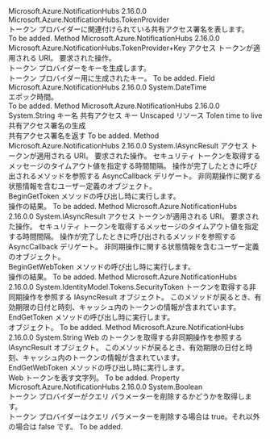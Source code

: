 <Type Name="SharedAccessSignatureTokenProvider" FullName="Microsoft.Azure.NotificationHubs.SharedAccessSignatureTokenProvider">
  <TypeSignature Language="C#" Value="public class SharedAccessSignatureTokenProvider : Microsoft.Azure.NotificationHubs.TokenProvider" />
  <TypeSignature Language="ILAsm" Value=".class public auto ansi beforefieldinit SharedAccessSignatureTokenProvider extends Microsoft.Azure.NotificationHubs.TokenProvider" />
  <TypeSignature Language="DocId" Value="T:Microsoft.Azure.NotificationHubs.SharedAccessSignatureTokenProvider" />
  <TypeSignature Language="VB.NET" Value="Public Class SharedAccessSignatureTokenProvider&#xA;Inherits TokenProvider" />
  <TypeSignature Language="F#" Value="type SharedAccessSignatureTokenProvider = class&#xA;    inherit TokenProvider" />
  <AssemblyInfo>
    <AssemblyName>Microsoft.Azure.NotificationHubs</AssemblyName>
    <AssemblyVersion>2.16.0.0</AssemblyVersion>
  </AssemblyInfo>
  <Base>
    <BaseTypeName>Microsoft.Azure.NotificationHubs.TokenProvider</BaseTypeName>
  </Base>
  <Interfaces />
  <Docs>
    <summary>トークン プロバイダーに関連付けられている共有アクセス署名を表します。</summary>
    <remarks>To be added.</remarks>
  </Docs>
  <Members>
    <Member MemberName="BuildKey">
      <MemberSignature Language="C#" Value="protected override Microsoft.Azure.NotificationHubs.TokenProvider.Key BuildKey (string appliesTo, string action);" />
      <MemberSignature Language="ILAsm" Value=".method familyhidebysig virtual instance class Microsoft.Azure.NotificationHubs.TokenProvider/Key BuildKey(string appliesTo, string action) cil managed" />
      <MemberSignature Language="DocId" Value="M:Microsoft.Azure.NotificationHubs.SharedAccessSignatureTokenProvider.BuildKey(System.String,System.String)" />
      <MemberSignature Language="VB.NET" Value="Protected Overrides Function BuildKey (appliesTo As String, action As String) As TokenProvider.Key" />
      <MemberSignature Language="F#" Value="override this.BuildKey : string * string -&gt; Microsoft.Azure.NotificationHubs.TokenProvider.Key" Usage="sharedAccessSignatureTokenProvider.BuildKey (appliesTo, action)" />
      <MemberType>Method</MemberType>
      <AssemblyInfo>
        <AssemblyName>Microsoft.Azure.NotificationHubs</AssemblyName>
        <AssemblyVersion>2.16.0.0</AssemblyVersion>
      </AssemblyInfo>
      <ReturnValue>
        <ReturnType>Microsoft.Azure.NotificationHubs.TokenProvider+Key</ReturnType>
      </ReturnValue>
      <Parameters>
        <Parameter Name="appliesTo" Type="System.String" />
        <Parameter Name="action" Type="System.String" />
      </Parameters>
      <Docs>
        <param name="appliesTo">アクセス トークンが適用される URI。</param>
        <param name="action">要求された操作。</param>
        <summary>トークン プロバイダーをキーを生成します。</summary>
        <returns>トークン プロバイダー用に生成されたキー。</returns>
        <remarks>To be added.</remarks>
      </Docs>
    </Member>
    <Member MemberName="EpochTime">
      <MemberSignature Language="C#" Value="public static readonly DateTime EpochTime;" />
      <MemberSignature Language="ILAsm" Value=".field public static initonly valuetype System.DateTime EpochTime" />
      <MemberSignature Language="DocId" Value="F:Microsoft.Azure.NotificationHubs.SharedAccessSignatureTokenProvider.EpochTime" />
      <MemberSignature Language="VB.NET" Value="Public Shared ReadOnly EpochTime As DateTime " />
      <MemberSignature Language="F#" Value=" staticval mutable EpochTime : DateTime" Usage="Microsoft.Azure.NotificationHubs.SharedAccessSignatureTokenProvider.EpochTime" />
      <MemberType>Field</MemberType>
      <AssemblyInfo>
        <AssemblyName>Microsoft.Azure.NotificationHubs</AssemblyName>
        <AssemblyVersion>2.16.0.0</AssemblyVersion>
      </AssemblyInfo>
      <ReturnValue>
        <ReturnType>System.DateTime</ReturnType>
      </ReturnValue>
      <Docs>
        <summary>エポック時間。</summary>
        <remarks>To be added.</remarks>
      </Docs>
    </Member>
    <Member MemberName="GetSharedAccessSignature">
      <MemberSignature Language="C#" Value="public static string GetSharedAccessSignature (string keyName, string sharedAccessKey, string resource, TimeSpan tokenTimeToLive);" />
      <MemberSignature Language="ILAsm" Value=".method public static hidebysig string GetSharedAccessSignature(string keyName, string sharedAccessKey, string resource, valuetype System.TimeSpan tokenTimeToLive) cil managed" />
      <MemberSignature Language="DocId" Value="M:Microsoft.Azure.NotificationHubs.SharedAccessSignatureTokenProvider.GetSharedAccessSignature(System.String,System.String,System.String,System.TimeSpan)" />
      <MemberSignature Language="VB.NET" Value="Public Shared Function GetSharedAccessSignature (keyName As String, sharedAccessKey As String, resource As String, tokenTimeToLive As TimeSpan) As String" />
      <MemberSignature Language="F#" Value="static member GetSharedAccessSignature : string * string * string * TimeSpan -&gt; string" Usage="Microsoft.Azure.NotificationHubs.SharedAccessSignatureTokenProvider.GetSharedAccessSignature (keyName, sharedAccessKey, resource, tokenTimeToLive)" />
      <MemberType>Method</MemberType>
      <AssemblyInfo>
        <AssemblyName>Microsoft.Azure.NotificationHubs</AssemblyName>
        <AssemblyVersion>2.16.0.0</AssemblyVersion>
      </AssemblyInfo>
      <ReturnValue>
        <ReturnType>System.String</ReturnType>
      </ReturnValue>
      <Parameters>
        <Parameter Name="keyName" Type="System.String" />
        <Parameter Name="sharedAccessKey" Type="System.String" />
        <Parameter Name="resource" Type="System.String" />
        <Parameter Name="tokenTimeToLive" Type="System.TimeSpan" />
      </Parameters>
      <Docs>
        <param name="keyName">キー名</param>
        <param name="sharedAccessKey">共有アクセス キー</param>
        <param name="resource">Unscaped リソース</param>
        <param name="tokenTimeToLive">Tolen time to live</param>
        <summary>
             共有アクセス署名の生成
            </summary>
        <returns>共有アクセス署名を返す</returns>
        <remarks>To be added.</remarks>
      </Docs>
    </Member>
    <Member MemberName="OnBeginGetToken">
      <MemberSignature Language="C#" Value="protected override IAsyncResult OnBeginGetToken (string appliesTo, string action, TimeSpan timeout, AsyncCallback callback, object state);" />
      <MemberSignature Language="ILAsm" Value=".method familyhidebysig virtual instance class System.IAsyncResult OnBeginGetToken(string appliesTo, string action, valuetype System.TimeSpan timeout, class System.AsyncCallback callback, object state) cil managed" />
      <MemberSignature Language="DocId" Value="M:Microsoft.Azure.NotificationHubs.SharedAccessSignatureTokenProvider.OnBeginGetToken(System.String,System.String,System.TimeSpan,System.AsyncCallback,System.Object)" />
      <MemberSignature Language="VB.NET" Value="Protected Overrides Function OnBeginGetToken (appliesTo As String, action As String, timeout As TimeSpan, callback As AsyncCallback, state As Object) As IAsyncResult" />
      <MemberSignature Language="F#" Value="override this.OnBeginGetToken : string * string * TimeSpan * AsyncCallback * obj -&gt; IAsyncResult" Usage="sharedAccessSignatureTokenProvider.OnBeginGetToken (appliesTo, action, timeout, callback, state)" />
      <MemberType>Method</MemberType>
      <AssemblyInfo>
        <AssemblyName>Microsoft.Azure.NotificationHubs</AssemblyName>
        <AssemblyVersion>2.16.0.0</AssemblyVersion>
      </AssemblyInfo>
      <ReturnValue>
        <ReturnType>System.IAsyncResult</ReturnType>
      </ReturnValue>
      <Parameters>
        <Parameter Name="appliesTo" Type="System.String" />
        <Parameter Name="action" Type="System.String" />
        <Parameter Name="timeout" Type="System.TimeSpan" />
        <Parameter Name="callback" Type="System.AsyncCallback" />
        <Parameter Name="state" Type="System.Object" />
      </Parameters>
      <Docs>
        <param name="appliesTo">アクセス トークンが適用される URI。</param>
        <param name="action">要求された操作。</param>
        <param name="timeout">セキュリティ トークンを取得するメッセージのタイムアウト値を指定する時間間隔。</param>
        <param name="callback">操作が完了したときに呼び出されるメソッドを参照する AsyncCallback デリゲート。</param>
        <param name="state">非同期操作に関する状態情報を含むユーザー定義のオブジェクト。</param>
        <summary>BeginGetToken メソッドの呼び出し時に実行します。</summary>
        <returns>操作の結果。</returns>
        <remarks>To be added.</remarks>
      </Docs>
    </Member>
    <Member MemberName="OnBeginGetWebToken">
      <MemberSignature Language="C#" Value="protected override IAsyncResult OnBeginGetWebToken (string appliesTo, string action, TimeSpan timeout, AsyncCallback callback, object state);" />
      <MemberSignature Language="ILAsm" Value=".method familyhidebysig virtual instance class System.IAsyncResult OnBeginGetWebToken(string appliesTo, string action, valuetype System.TimeSpan timeout, class System.AsyncCallback callback, object state) cil managed" />
      <MemberSignature Language="DocId" Value="M:Microsoft.Azure.NotificationHubs.SharedAccessSignatureTokenProvider.OnBeginGetWebToken(System.String,System.String,System.TimeSpan,System.AsyncCallback,System.Object)" />
      <MemberSignature Language="VB.NET" Value="Protected Overrides Function OnBeginGetWebToken (appliesTo As String, action As String, timeout As TimeSpan, callback As AsyncCallback, state As Object) As IAsyncResult" />
      <MemberSignature Language="F#" Value="override this.OnBeginGetWebToken : string * string * TimeSpan * AsyncCallback * obj -&gt; IAsyncResult" Usage="sharedAccessSignatureTokenProvider.OnBeginGetWebToken (appliesTo, action, timeout, callback, state)" />
      <MemberType>Method</MemberType>
      <AssemblyInfo>
        <AssemblyName>Microsoft.Azure.NotificationHubs</AssemblyName>
        <AssemblyVersion>2.16.0.0</AssemblyVersion>
      </AssemblyInfo>
      <ReturnValue>
        <ReturnType>System.IAsyncResult</ReturnType>
      </ReturnValue>
      <Parameters>
        <Parameter Name="appliesTo" Type="System.String" />
        <Parameter Name="action" Type="System.String" />
        <Parameter Name="timeout" Type="System.TimeSpan" />
        <Parameter Name="callback" Type="System.AsyncCallback" />
        <Parameter Name="state" Type="System.Object" />
      </Parameters>
      <Docs>
        <param name="appliesTo">アクセス トークンが適用される URI。</param>
        <param name="action">要求された操作。</param>
        <param name="timeout">セキュリティ トークンを取得するメッセージのタイムアウト値を指定する時間間隔。</param>
        <param name="callback">操作が完了したときに呼び出されるメソッドを参照する AsyncCallback デリゲート。</param>
        <param name="state">非同期操作に関する状態情報を含むユーザー定義のオブジェクト。</param>
        <summary>BeginGetWebToken メソッドの呼び出し時に実行します。</summary>
        <returns>操作の結果。</returns>
        <remarks>To be added.</remarks>
      </Docs>
    </Member>
    <Member MemberName="OnEndGetToken">
      <MemberSignature Language="C#" Value="protected override System.IdentityModel.Tokens.SecurityToken OnEndGetToken (IAsyncResult result, out DateTime cacheUntil);" />
      <MemberSignature Language="ILAsm" Value=".method familyhidebysig virtual instance class System.IdentityModel.Tokens.SecurityToken OnEndGetToken(class System.IAsyncResult result, [out] valuetype System.DateTime&amp; cacheUntil) cil managed" />
      <MemberSignature Language="DocId" Value="M:Microsoft.Azure.NotificationHubs.SharedAccessSignatureTokenProvider.OnEndGetToken(System.IAsyncResult,System.DateTime@)" />
      <MemberSignature Language="VB.NET" Value="Protected Overrides Function OnEndGetToken (result As IAsyncResult, ByRef cacheUntil As DateTime) As SecurityToken" />
      <MemberSignature Language="F#" Value="override this.OnEndGetToken : IAsyncResult *  -&gt; System.IdentityModel.Tokens.SecurityToken" Usage="sharedAccessSignatureTokenProvider.OnEndGetToken (result, cacheUntil)" />
      <MemberType>Method</MemberType>
      <AssemblyInfo>
        <AssemblyName>Microsoft.Azure.NotificationHubs</AssemblyName>
        <AssemblyVersion>2.16.0.0</AssemblyVersion>
      </AssemblyInfo>
      <ReturnValue>
        <ReturnType>System.IdentityModel.Tokens.SecurityToken</ReturnType>
      </ReturnValue>
      <Parameters>
        <Parameter Name="result" Type="System.IAsyncResult" />
        <Parameter Name="cacheUntil" Type="System.DateTime&amp;" RefType="out" />
      </Parameters>
      <Docs>
        <param name="result">トークンを取得する非同期操作を参照する IAsyncResult オブジェクト。</param>
        <param name="cacheUntil">このメソッドが戻るとき、有効期限の日付と時刻、キャッシュ内のトークンの情報が含まれています。</param>
        <summary>EndGetToken メソッドの呼び出し時に実行します。</summary>
        <returns><see cref="T:System.IdentityModel.Tokens.SecurityToken" /> オブジェクト。</returns>
        <remarks>To be added.</remarks>
      </Docs>
    </Member>
    <Member MemberName="OnEndGetWebToken">
      <MemberSignature Language="C#" Value="protected override string OnEndGetWebToken (IAsyncResult result, out DateTime cacheUntil);" />
      <MemberSignature Language="ILAsm" Value=".method familyhidebysig virtual instance string OnEndGetWebToken(class System.IAsyncResult result, [out] valuetype System.DateTime&amp; cacheUntil) cil managed" />
      <MemberSignature Language="DocId" Value="M:Microsoft.Azure.NotificationHubs.SharedAccessSignatureTokenProvider.OnEndGetWebToken(System.IAsyncResult,System.DateTime@)" />
      <MemberSignature Language="VB.NET" Value="Protected Overrides Function OnEndGetWebToken (result As IAsyncResult, ByRef cacheUntil As DateTime) As String" />
      <MemberSignature Language="F#" Value="override this.OnEndGetWebToken : IAsyncResult *  -&gt; string" Usage="sharedAccessSignatureTokenProvider.OnEndGetWebToken (result, cacheUntil)" />
      <MemberType>Method</MemberType>
      <AssemblyInfo>
        <AssemblyName>Microsoft.Azure.NotificationHubs</AssemblyName>
        <AssemblyVersion>2.16.0.0</AssemblyVersion>
      </AssemblyInfo>
      <ReturnValue>
        <ReturnType>System.String</ReturnType>
      </ReturnValue>
      <Parameters>
        <Parameter Name="result" Type="System.IAsyncResult" />
        <Parameter Name="cacheUntil" Type="System.DateTime&amp;" RefType="out" />
      </Parameters>
      <Docs>
        <param name="result">Web のトークンを取得する非同期操作を参照する IAsyncResult オブジェクト。</param>
        <param name="cacheUntil">このメソッドが戻るとき、有効期限の日付と時刻、キャッシュ内のトークンの情報が含まれています。</param>
        <summary>EndGetWebToken メソッドの呼び出し時に実行します。</summary>
        <returns>Web トークンを表す文字列。</returns>
        <remarks>To be added.</remarks>
      </Docs>
    </Member>
    <Member MemberName="StripQueryParameters">
      <MemberSignature Language="C#" Value="protected override bool StripQueryParameters { get; }" />
      <MemberSignature Language="ILAsm" Value=".property instance bool StripQueryParameters" />
      <MemberSignature Language="DocId" Value="P:Microsoft.Azure.NotificationHubs.SharedAccessSignatureTokenProvider.StripQueryParameters" />
      <MemberSignature Language="VB.NET" Value="Protected Overrides ReadOnly Property StripQueryParameters As Boolean" />
      <MemberSignature Language="F#" Value="member this.StripQueryParameters : bool" Usage="Microsoft.Azure.NotificationHubs.SharedAccessSignatureTokenProvider.StripQueryParameters" />
      <MemberType>Property</MemberType>
      <AssemblyInfo>
        <AssemblyName>Microsoft.Azure.NotificationHubs</AssemblyName>
        <AssemblyVersion>2.16.0.0</AssemblyVersion>
      </AssemblyInfo>
      <ReturnValue>
        <ReturnType>System.Boolean</ReturnType>
      </ReturnValue>
      <Docs>
        <summary>トークン プロバイダーがクエリ パラメーターを削除するかどうかを取得します。</summary>
        <value>トークン プロバイダーはクエリ パラメーターを削除する場合は true。それ以外の場合は false です。</value>
        <remarks>To be added.</remarks>
      </Docs>
    </Member>
  </Members>
</Type>